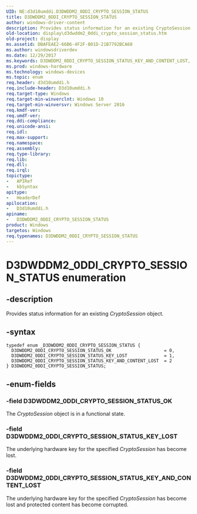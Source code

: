 ```yaml
---
UID: NE:d3d10umddi.D3DWDDM2_0DDI_CRYPTO_SESSION_STATUS
title: D3DWDDM2_0DDI_CRYPTO_SESSION_STATUS
author: windows-driver-content
description: Provides status information for an existing CryptoSession object.
old-location: display\d3dwddm2_0ddi_crypto_session_status.htm
old-project: display
ms.assetid: DBAFEAE2-66B6-4F2F-801D-21B7792BCA60
ms.author: windowsdriverdev
ms.date: 12/29/2017
ms.keywords: D3DWDDM2_0DDI_CRYPTO_SESSION_STATUS_KEY_AND_CONTENT_LOST, d3d10umddi/D3DWDDM2_0DDI_CRYPTO_SESSION_STATUS_KEY_LOST, d3d10umddi/D3DWDDM2_0DDI_CRYPTO_SESSION_STATUS_OK, D3DWDDM2_0DDI_CRYPTO_SESSION_STATUS, D3DWDDM2_0DDI_CRYPTO_SESSION_STATUS_KEY_LOST, d3d10umddi/D3DWDDM2_0DDI_CRYPTO_SESSION_STATUS_KEY_AND_CONTENT_LOST, D3DWDDM2_0DDI_CRYPTO_SESSION_STATUS_OK, D3DWDDM2_0DDI_CRYPTO_SESSION_STATUS enumeration [Display Devices], d3d10umddi/D3DWDDM2_0DDI_CRYPTO_SESSION_STATUS, display.d3dwddm2_0ddi_crypto_session_status
ms.prod: windows-hardware
ms.technology: windows-devices
ms.topic: enum
req.header: d3d10umddi.h
req.include-header: D3d10umddi.h
req.target-type: Windows
req.target-min-winverclnt: Windows 10
req.target-min-winversvr: Windows Server 2016
req.kmdf-ver: 
req.umdf-ver: 
req.ddi-compliance: 
req.unicode-ansi: 
req.idl: 
req.max-support: 
req.namespace: 
req.assembly: 
req.type-library: 
req.lib: 
req.dll: 
req.irql: 
topictype: 
-	APIRef
-	kbSyntax
apitype: 
-	HeaderDef
apilocation: 
-	D3d10umddi.h
apiname: 
-	D3DWDDM2_0DDI_CRYPTO_SESSION_STATUS
product: Windows
targetos: Windows
req.typenames: D3DWDDM2_0DDI_CRYPTO_SESSION_STATUS
---
```


# D3DWDDM2_0DDI_CRYPTO_SESSION_STATUS enumeration


## -description


Provides status information for an existing <i>CryptoSession</i> object.


## -syntax


````
typedef enum _D3DWDDM2_0DDI_CRYPTO_SESSION_STATUS { 
  D3DWDDM2_0DDI_CRYPTO_SESSION_STATUS_OK                    = 0,
  D3DWDDM2_0DDI_CRYPTO_SESSION_STATUS_KEY_LOST              = 1,
  D3DWDDM2_0DDI_CRYPTO_SESSION_STATUS_KEY_AND_CONTENT_LOST  = 2
} D3DWDDM2_0DDI_CRYPTO_SESSION_STATUS;
````


## -enum-fields




### -field D3DWDDM2_0DDI_CRYPTO_SESSION_STATUS_OK

The <i>CryptoSession</i> object is in a functional state.


### -field D3DWDDM2_0DDI_CRYPTO_SESSION_STATUS_KEY_LOST

The underlying hardware key for the specified <i>CryptoSession</i> has become lost. 


### -field D3DWDDM2_0DDI_CRYPTO_SESSION_STATUS_KEY_AND_CONTENT_LOST

The underlying hardware key for the specified <i>CryptoSession</i> has become lost and protected content has become corrupted. 

